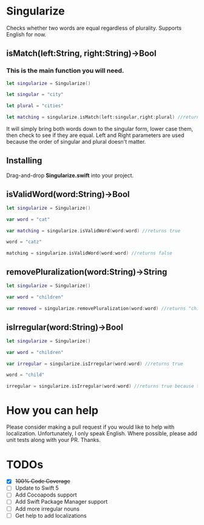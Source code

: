 # Singularize
Checks whether two words are equal regardless of plurality.  Supports English for now.

## isMatch(left:String, right:String)->Bool
### This is the main function you will need.
```swift
let singularize = Singularize()
        
let singular = "city"
        
let plural = "cities"
        
let matching = singularize.isMatch(left:singular,right:plural) //returns true
```

It will simply bring both words down to the singular form, lower case them, then check to see if they are equal.  Left and Right parameters are used because the order of singular and plural doesn't matter.

## Installing
Drag-and-drop **Singularize.swift** into your project.

## isValidWord(word:String)->Bool
```swift
let singularize = Singularize()
        
var word = "cat"
        
var matching = singularize.isValidWord(word:word) //returns true

word = "catz"
        
matching = singularize.isValidWord(word:word) //returns false
```
## removePluralization(word:String)->String
```swift
let singularize = Singularize()
        
var word = "children"
        
var removed = singularize.removePluralization(word:word) //returns "child"
```

## isIrregular(word:String)->Bool
```swift
let singularize = Singularize()
        
var word = "children"
        
var irregular = singularize.isIrregular(word:word) //returns true

word = "child"
        
irregular = singularize.isIrregular(word:word) //returns true because the plural version is irregular
```

# How you can help
Please consider making a pull request if you would like to help with localization.  Unfortunately, I only speak English.  Where possible, please add unit tests along with your PR.  Thanks.

# TODOs
- [x] ~~100% Code Coverage~~
- [ ] Update to Swift 5
- [ ] Add Cocoapods support
- [ ] Add Swift Package Manager support
- [ ] Add more irregular nouns
- [ ] Get help to add localizations

